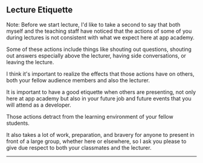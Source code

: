 ## Lecture Etiquette

Note:
Before we start lecture, I'd like to take a second to say that both myself and the teaching staff
have noticed that the actions of some of you during lectures is not consistent with what we expect
here at app academy.

Some of these actions include things like shouting out questions, shouting out answers especially
above the lecturer, having side conversations, or leaving the lecture.

I think it's important to realize the effects that those actions have on others, both your fellow
audience members and also the lecturer.

It is important to have a good etiquette when others are presenting, not only here at app academy
but also in your future job and future events that you will attend as a developer.

Those actions detract from the learning environment of your fellow students. 

It also takes a lot of work, preparation, and bravery for anyone to present in front of a large
group, whether here or elsewhere, so I ask you please to give due respect to both your classmates
and the lecturer.

---